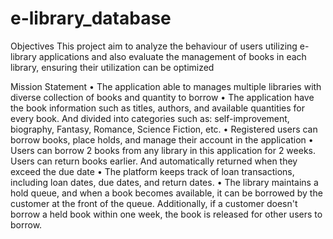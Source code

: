 # e-library_database
Objectives This project aim to analyze the behaviour of users utilizing e-library applications and also evaluate the management of books in each library, ensuring their utilization can be optimized

Mission Statement
•	The application able to manages multiple libraries with diverse collection of books and quantity to borrow
•	The application have the book information such as titles, authors, and available quantities for every book. And divided into categories such as: self-improvement, biography, Fantasy, Romance, Science Fiction, etc.
•	Registered users can borrow books, place holds, and manage their account in the application
•	Users can borrow 2 books from any library in this application for 2 weeks. Users can return books earlier. And automatically returned when they exceed the due date
•	The platform keeps track of loan transactions, including loan dates, due dates, and return dates.
•	The library maintains a hold queue, and when a book becomes available, it can be borrowed by the customer at the front of the queue. Additionally, if a customer doesn't borrow a held book within one week, the book is released for other users to borrow. 
